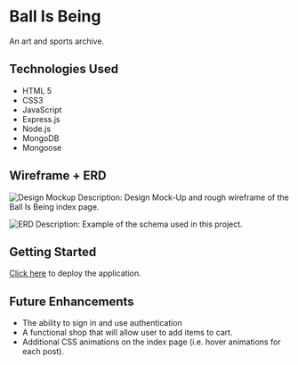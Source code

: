 # Ball Is Being

An art and sports archive.

## Technologies Used

- HTML 5
- CSS3
- JavaScript
- Express.js
- Node.js
- MongoDB
- Mongoose

## Wireframe + ERD

![Design Mockup](https://i.imgur.com/WWea6S4.jpg)
Description: Design Mock-Up and rough wireframe of the Ball Is Being index page.

![ERD](https://i.imgur.com/As0LNPs.jpg)
Description: Example of the schema used in this project.

## Getting Started
[Click here](https://chrisbriseno-project2.herokuapp.com/home) to deploy the application.

## Future Enhancements

- The ability to sign in and use authentication
- A functional shop that will allow user to add items to cart.
- Additional CSS animations on the index page (i.e. hover animations for each post).